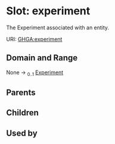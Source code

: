 
# Slot: experiment


The Experiment associated with an entity.

URI: [GHGA:experiment](https://w3id.org/GHGA/experiment)


## Domain and Range

None &#8594;  <sub>0..1</sub> [Experiment](Experiment.md)

## Parents


## Children


## Used by

